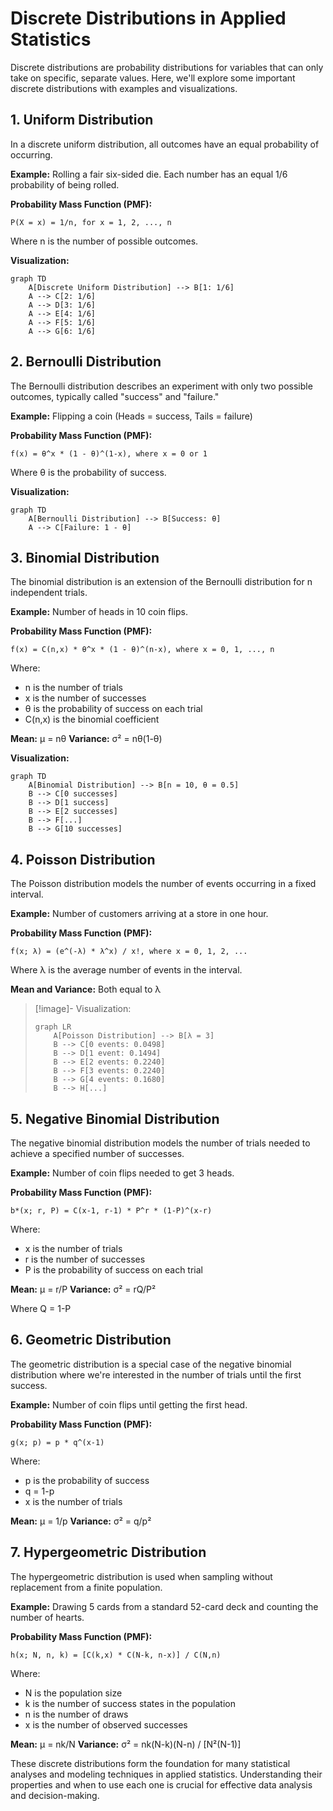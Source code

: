 # Discrete Distributions in Applied Statistics

Discrete distributions are probability distributions for variables that can only take on specific, separate values. Here, we'll explore some important discrete distributions with examples and visualizations.

## 1. Uniform Distribution

In a discrete uniform distribution, all outcomes have an equal probability of occurring.

**Example:** Rolling a fair six-sided die. Each number has an equal 1/6 probability of being rolled.

**Probability Mass Function (PMF):**
```
P(X = x) = 1/n, for x = 1, 2, ..., n
```

Where n is the number of possible outcomes.

**Visualization:**

```mermaid
graph TD
    A[Discrete Uniform Distribution] --> B[1: 1/6]
    A --> C[2: 1/6]
    A --> D[3: 1/6]
    A --> E[4: 1/6]
    A --> F[5: 1/6]
    A --> G[6: 1/6]
```

## 2. Bernoulli Distribution

The Bernoulli distribution describes an experiment with only two possible outcomes, typically called "success" and "failure."

**Example:** Flipping a coin (Heads = success, Tails = failure)

**Probability Mass Function (PMF):**
```
f(x) = θ^x * (1 - θ)^(1-x), where x = 0 or 1
```

Where θ is the probability of success.

**Visualization:**

```mermaid
graph TD
    A[Bernoulli Distribution] --> B[Success: θ]
    A --> C[Failure: 1 - θ]
```

## 3. Binomial Distribution

The binomial distribution is an extension of the Bernoulli distribution for n independent trials.

**Example:** Number of heads in 10 coin flips.

**Probability Mass Function (PMF):**
```
f(x) = C(n,x) * θ^x * (1 - θ)^(n-x), where x = 0, 1, ..., n
```

Where:
- n is the number of trials
- x is the number of successes
- θ is the probability of success on each trial
- C(n,x) is the binomial coefficient

**Mean:** μ = nθ
**Variance:** σ² = nθ(1-θ)

**Visualization:**

```mermaid
graph TD
    A[Binomial Distribution] --> B[n = 10, θ = 0.5]
    B --> C[0 successes]
    B --> D[1 success]
    B --> E[2 successes]
    B --> F[...]
    B --> G[10 successes]
```

## 4. Poisson Distribution

The Poisson distribution models the number of events occurring in a fixed interval.

**Example:** Number of customers arriving at a store in one hour.

**Probability Mass Function (PMF):**
```
f(x; λ) = (e^(-λ) * λ^x) / x!, where x = 0, 1, 2, ...
```

Where λ is the average number of events in the interval.

**Mean and Variance:** Both equal to λ

> [!image]- Visualization:
> 
> ```mermaid
> graph LR
>     A[Poisson Distribution] --> B[λ = 3]
>     B --> C[0 events: 0.0498]
>     B --> D[1 event: 0.1494]
>     B --> E[2 events: 0.2240]
>     B --> F[3 events: 0.2240]
>     B --> G[4 events: 0.1680]
>     B --> H[...]
> ```

## 5. Negative Binomial Distribution

The negative binomial distribution models the number of trials needed to achieve a specified number of successes.

**Example:** Number of coin flips needed to get 3 heads.

**Probability Mass Function (PMF):**
```
b*(x; r, P) = C(x-1, r-1) * P^r * (1-P)^(x-r)
```

Where:
- x is the number of trials
- r is the number of successes
- P is the probability of success on each trial

**Mean:** μ = r/P
**Variance:** σ² = rQ/P²

Where Q = 1-P

## 6. Geometric Distribution

The geometric distribution is a special case of the negative binomial distribution where we're interested in the number of trials until the first success.

**Example:** Number of coin flips until getting the first head.

**Probability Mass Function (PMF):**
```
g(x; p) = p * q^(x-1)
```

Where:
- p is the probability of success
- q = 1-p
- x is the number of trials

**Mean:** μ = 1/p
**Variance:** σ² = q/p²

## 7. Hypergeometric Distribution

The hypergeometric distribution is used when sampling without replacement from a finite population.

**Example:** Drawing 5 cards from a standard 52-card deck and counting the number of hearts.

**Probability Mass Function (PMF):**
```
h(x; N, n, k) = [C(k,x) * C(N-k, n-x)] / C(N,n)
```

Where:
- N is the population size
- k is the number of success states in the population
- n is the number of draws
- x is the number of observed successes

**Mean:** μ = nk/N
**Variance:** σ² = nk(N-k)(N-n) / [N²(N-1)]

These discrete distributions form the foundation for many statistical analyses and modeling techniques in applied statistics. Understanding their properties and when to use each one is crucial for effective data analysis and decision-making.
